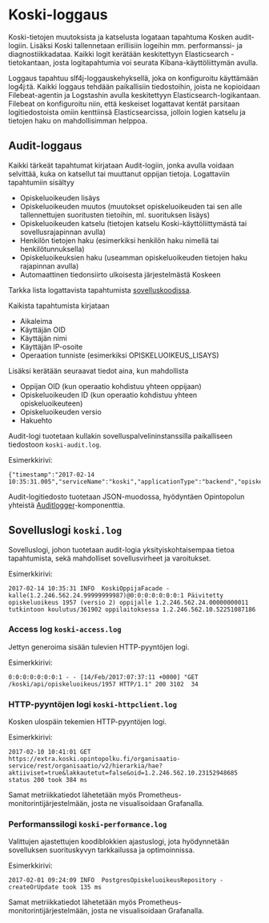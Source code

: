 # Koski-loggaus

Koski-tietojen muutoksista ja katselusta logataan tapahtuma Kosken audit-logiin. Lisäksi Koski tallennetaan
erillisiin logeihin mm. performanssi- ja diagnostiikkadataa. Kaikki logit kerätään keskitettyyn Elasticsearch
-tietokantaan, josta logitapahtumia voi seurata Kibana-käyttöliittymän avulla.

Loggaus tapahtuu slf4j-loggauskehyksellä, joka on konfiguroitu käyttämään log4j:tä. Kaikki loggaus tehdään paikallisiin
tiedostoihin, joista ne kopioidaan Filebeat-agentin ja Logstashin avulla keskitettyyn Elasticsearch-logikantaan. Filebeat
on konfiguroitu niin, että keskeiset logattavat kentät parsitaan logitiedostoista omiin kenttiinsä Elasticsearcissa, jolloin
logien katselu ja tietojen haku on mahdollisimman helppoa.

## Audit-loggaus

Kaikki tärkeät tapahtumat kirjataan Audit-logiin, jonka avulla voidaan selvittää, kuka on katsellut tai muuttanut
oppijan tietoja. Logattaviin tapahtumiin sisältyy

- Opiskeluoikeuden lisäys
- Opiskeluoikeuden muutos (muutokset opiskeluoikeuden tai sen alle tallennettujen suoritusten tietoihin, ml. suorituksen lisäys)
- Opiskeluoikeuden katselu (tietojen katselu Koski-käyttöliittymästä tai sovellusrajapinnan avulla)
- Henkilön tietojen haku (esimerkiksi henkilön haku nimellä tai henkilötunnuksella)
- Opiskeluoikeuksien haku (useamman opiskeluoikeuden tietojen haku rajapinnan avulla)
- Automaattinen tiedonsiirto ulkoisesta järjestelmästä Koskeen

Tarkka lista logattavista tapahtumista [sovelluskoodissa](https://github.com/Opetushallitus/koski/blob/600c51031dc1906851bae79a587386f38723e1f1/src/main/scala/fi/oph/koski/log/AuditLog.scala#L41).

Kaikista tapahtumista kirjataan

- Aikaleima
- Käyttäjän OID
- Käyttäjän nimi
- Käyttäjän IP-osoite
- Operaation tunniste (esimerkiksi OPISKELUOIKEUS_LISAYS)

Lisäksi kerätään seuraavat tiedot aina, kun mahdollista

- Oppijan OID (kun operaatio kohdistuu yhteen oppijaan)
- Opiskeluoikeuden ID (kun operaatio kohdistuu yhteen opiskeluoikeuteen)
- Opiskeluoikeuden versio
- Hakuehto

Audit-logi tuotetaan kullakin sovelluspalvelininstanssilla paikalliseen tiedostoon `koski-audit.log`.

Esimerkkirivi:

    {"timestamp":"2017-02-14 10:35:31.005","serviceName":"koski","applicationType":"backend","opiskeluoikeusId":"1957","oppijaHenkiloOid":"1.2.246.562.24.00000000011","clientIp":"0:0:0:0:0:0:0:1","kayttajaHenkiloOid":"1.2.246.562.24.99999999987","operaatio":"OPISKELUOIKEUS_MUUTOS","opiskeluoikeusVersio":"2"}
    
Audit-logitiedosto tuotetaan JSON-muodossa, hyödyntäen Opintopolun yhteistä [Auditlogger](https://github.com/Opetushallitus/auditlogger)-komponenttia.

## Sovelluslogi `koski.log` 

Sovelluslogi, johon tuotetaan audit-logia yksityiskohtaisempaa tietoa tapahtumista, sekä mahdolliset sovellusvirheet
ja varoitukset.

Esimerkkirivi:

    2017-02-14 10:35:31 INFO  KoskiOppijaFacade - kalle(1.2.246.562.24.99999999987)@0:0:0:0:0:0:0:1 Päivitetty opiskeluoikeus 1957 (versio 2) oppijalle 1.2.246.562.24.00000000011 tutkintoon koulutus/361902 oppilaitoksessa 1.2.246.562.10.52251087186

### Access log `koski-access.log` 

Jettyn generoima sisään tulevien HTTP-pyyntöjen logi.

Esimerkkirivi:

    0:0:0:0:0:0:0:1 - - [14/Feb/2017:07:37:11 +0000] "GET /koski/api/opiskeluoikeus/1957 HTTP/1.1" 200 3102  34

### HTTP-pyyntöjen logi `koski-httpclient.log`

Kosken ulospäin tekemien HTTP-pyyntöjen logi.

Esimerkkirivi:

    2017-02-10 10:41:01 GET https://extra.koski.opintopolku.fi/organisaatio-service/rest/organisaatio/v2/hierarkia/hae?aktiiviset=true&lakkautetut=false&oid=1.2.246.562.10.23152948685 status 200 took 384 ms
    
Samat metriikkatiedot lähetetään myös Prometheus-monitorintijärjestelmään, josta ne visualisoidaan Grafanalla.    

### Performanssilogi `koski-performance.log` 

Valittujen ajastettujen koodiblokkien ajastuslogi, jota hyödynnetään sovelluksen suorituskyvyn tarkkailussa ja
optimoinnissa. 

Esimerkkirivi:

    2017-02-01 09:24:09 INFO  PostgresOpiskeluoikeusRepository - createOrUpdate took 135 ms
    
Samat metriikkatiedot lähetetään myös Prometheus-monitorintijärjestelmään, josta ne visualisoidaan Grafanalla.